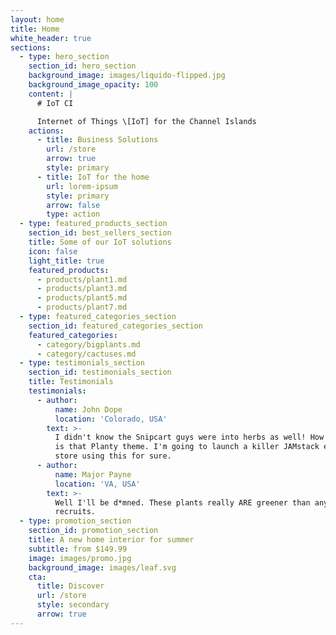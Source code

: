 ```yaml
---
layout: home
title: Home
white_header: true
sections:
  - type: hero_section
    section_id: hero_section
    background_image: images/liquido-flipped.jpg
    background_image_opacity: 100
    content: |
      # IoT CI

      Internet of Things \[IoT] for the Channel Islands
    actions:
      - title: Business Solutions
        url: /store
        arrow: true
        style: primary
      - title: IoT for the home
        url: lorem-ipsum
        style: primary
        arrow: false
        type: action
  - type: featured_products_section
    section_id: best_sellers_section
    title: Some of our IoT solutions
    icon: false
    light_title: true
    featured_products:
      - products/plant1.md
      - products/plant3.md
      - products/plant5.md
      - products/plant7.md
  - type: featured_categories_section
    section_id: featured_categories_section
    featured_categories:
      - category/bigplants.md
      - category/cactuses.md
  - type: testimonials_section
    section_id: testimonials_section
    title: Testimonials
    testimonials:
      - author:
          name: John Dope
          location: 'Colorado, USA'
        text: >-
          I didn't know the Snipcart guys were into herbs as well! How beautiful
          is that Planty theme. I'm going to launch a killer JAMstack e-commerce
          store using this for sure.
      - author:
          name: Major Payne
          location: 'VA, USA'
        text: >-
          Well I'll be d*mned. These plants really ARE greener than any of my
          recruits.
  - type: promotion_section
    section_id: promotion_section
    title: A new home interior for summer
    subtitle: from $149.99
    image: images/promo.jpg
    background_image: images/leaf.svg
    cta:
      title: Discover
      url: /store
      style: secondary
      arrow: true
---
```

